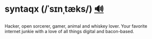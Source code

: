 # syntaqx (/ˈsɪnˌtæks/) [:loud_sound:](./audio/syntaqx_American_English_pronunciation.gg)

<!-- wtb?
<audio controls>
  <source src="./media/syntaqx_American_English_pronuncation.ogg" type="audio/ogg">
  <source src="./media/syntaqx_American_English_pronuncation.mp3" type="audio/mpeg">
</audio>
-->

Hacker, open sorcerer, gamer, animal and whiskey lover. Your favorite internet
junkie with a love of all things digital and bacon-based.
